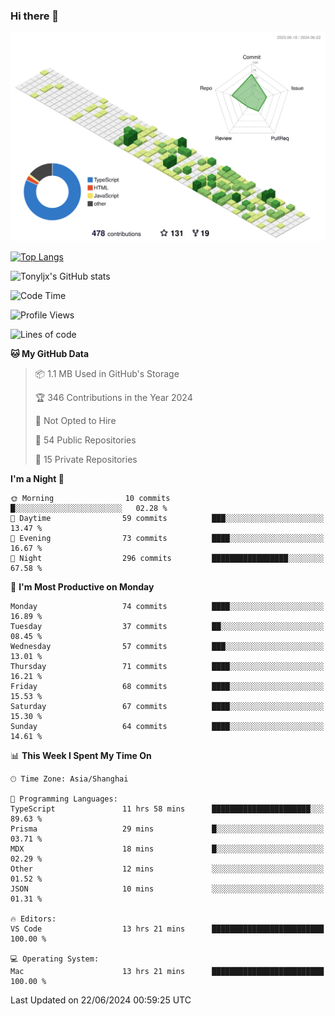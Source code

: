 ### Hi there 👋

![](./profile-3d-contrib/profile-green-animate.svg)

 

[![Top Langs](https://github-readme-stats.vercel.app/api/top-langs/?username=tonyljx)](https://github.com/anuraghazra/github-readme-stats)

![Tonyljx's GitHub stats](https://github-readme-stats.vercel.app/api?username=tonyljx&theme=default&show_icons=true)

 

<!--START_SECTION:waka-->
![Code Time](http://img.shields.io/badge/Code%20Time-424%20hrs%2018%20mins-blue)

![Profile Views](http://img.shields.io/badge/Profile%20Views-0-blue)

![Lines of code](https://img.shields.io/badge/From%20Hello%20World%20I%27ve%20Written-578.7%20thousand%20lines%20of%20code-blue)

**🐱 My GitHub Data** 

> 📦 1.1 MB Used in GitHub's Storage 
 > 
> 🏆 346 Contributions in the Year 2024
 > 
> 🚫 Not Opted to Hire
 > 
> 📜 54 Public Repositories 
 > 
> 🔑 15 Private Repositories 
 > 
**I'm a Night 🦉** 

```text
🌞 Morning                10 commits          █░░░░░░░░░░░░░░░░░░░░░░░░   02.28 % 
🌆 Daytime                59 commits          ███░░░░░░░░░░░░░░░░░░░░░░   13.47 % 
🌃 Evening                73 commits          ████░░░░░░░░░░░░░░░░░░░░░   16.67 % 
🌙 Night                  296 commits         █████████████████░░░░░░░░   67.58 % 
```
📅 **I'm Most Productive on Monday** 

```text
Monday                   74 commits          ████░░░░░░░░░░░░░░░░░░░░░   16.89 % 
Tuesday                  37 commits          ██░░░░░░░░░░░░░░░░░░░░░░░   08.45 % 
Wednesday                57 commits          ███░░░░░░░░░░░░░░░░░░░░░░   13.01 % 
Thursday                 71 commits          ████░░░░░░░░░░░░░░░░░░░░░   16.21 % 
Friday                   68 commits          ████░░░░░░░░░░░░░░░░░░░░░   15.53 % 
Saturday                 67 commits          ████░░░░░░░░░░░░░░░░░░░░░   15.30 % 
Sunday                   64 commits          ████░░░░░░░░░░░░░░░░░░░░░   14.61 % 
```


📊 **This Week I Spent My Time On** 

```text
🕑︎ Time Zone: Asia/Shanghai

💬 Programming Languages: 
TypeScript               11 hrs 58 mins      ██████████████████████░░░   89.63 % 
Prisma                   29 mins             █░░░░░░░░░░░░░░░░░░░░░░░░   03.71 % 
MDX                      18 mins             █░░░░░░░░░░░░░░░░░░░░░░░░   02.29 % 
Other                    12 mins             ░░░░░░░░░░░░░░░░░░░░░░░░░   01.52 % 
JSON                     10 mins             ░░░░░░░░░░░░░░░░░░░░░░░░░   01.31 % 

🔥 Editors: 
VS Code                  13 hrs 21 mins      █████████████████████████   100.00 % 

💻 Operating System: 
Mac                      13 hrs 21 mins      █████████████████████████   100.00 % 
```


 Last Updated on 22/06/2024 00:59:25 UTC
<!--END_SECTION:waka-->
